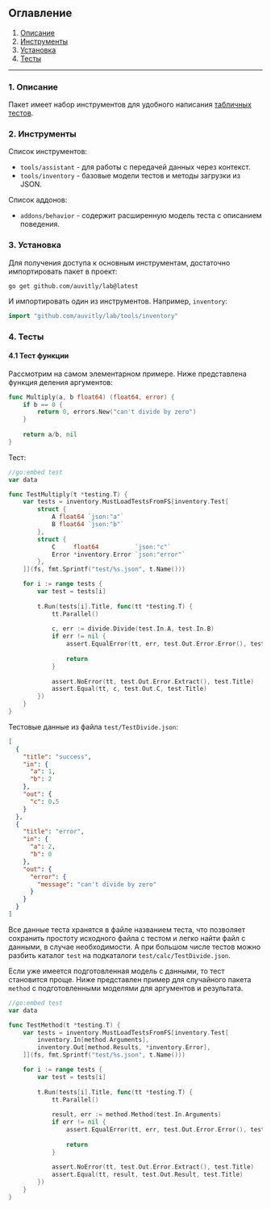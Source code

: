 ## Оглавление
1. [Описание](#desc)
2. [Инструменты](#tools)
3. [Установка](#install)
4. [Тесты](#tests)

---

<a name="desc"></a>
### 1. Описание

Пакет имеет набор инструментов для удобного написания [табличных тестов](https://en.wikipedia.org/wiki/Data-driven_testing). 

<a name="tools"></a>
### 2. Инструменты

Список инструментов:
* `tools/assistant` - для работы с передачей данных через контекст.
* `tools/inventory` - базовые модели тестов и методы загрузки из JSON.

Список аддонов:
* `addons/behavior` - содержит расширенную модель теста с описанием поведения.

<a name="install"></a>
### 3. Установка
Для получения доступа к основным инструментам, достаточно импортировать пакет в проект:
```
go get github.com/auvitly/lab@latest
```

И импортировать один из инструментов. Например, `inventory`:

```go
import "github.com/auvitly/lab/tools/inventory"
```

<a name="tests"></a>
### 4. Тесты

#### 4.1 Тест функции
Рассмотрим на самом элементарном примере. Ниже представлена функция деления аргументов:
```go
func Multiply(a, b float64) (float64, error) {
	if b == 0 {
		return 0, errors.New("сan't divide by zero")
	}
	
	return a/b, nil
}
```

Тест:
```go
//go:embed test
var data 

func TestMultiply(t *testing.T) {
    var tests = inventory.MustLoadTestsFromFS[inventory.Test[
        struct {
            A float64 `json:"a"`
            B float64 `json:"b"`
        },
        struct {
            C     float64          `json:"c"`
            Error *inventory.Error `json:"error"`
        },
    ]](fs, fmt.Sprintf("test/%s.json", t.Name()))

    for i := range tests {
        var test = tests[i]
        
        t.Run(tests[i].Title, func(tt *testing.T) {
            tt.Parallel()
            
            c, err := divide.Divide(test.In.A, test.In.B)
            if err != nil {
                assert.EqualError(tt, err, test.Out.Error.Error(), test.Title)
            
                return
            }
            
            assert.NoError(tt, test.Out.Error.Extract(), test.Title)
            assert.Equal(tt, c, test.Out.C, test.Title)
        })
    }	
}
```

Тестовые данные из файла `test/TestDivide.json`:
```json
[
  {
    "title": "success",
    "in": {
      "a": 1,
      "b": 2
    },
    "out": {
      "c": 0.5
    }
  },
  {
    "title": "error",
    "in": {
      "a": 2,
      "b": 0
    },
    "out": {
      "error": {
        "message": "сan't divide by zero"
      }
    }
  }
]
```

Все данные теста хранятся в файле названием теста, что позволяет сохранить простоту исходного файла 
с тестом и легко найти файл с данными, в случае необходимости. А при большом числе тестов можно разбить каталог `test` на подкаталоги `test/calc/TestDivide.json`.

Если уже имеется подготовленная модель с данными, то тест становится проще. 
Ниже представлен пример для случайного пакета `method` с подготовленными моделями для аргументов и результата.
```go
//go:embed test
var data 

func TestMethod(t *testing.T) {
    var tests = inventory.MustLoadTestsFromFS[inventory.Test[
        inventory.In[method.Arguments],
        inventory.Out[method.Results, *inventory.Error],
    ]](fs, fmt.Sprintf("test/%s.json", t.Name()))

    for i := range tests {
        var test = tests[i]
        
        t.Run(tests[i].Title, func(tt *testing.T) {
            tt.Parallel()
            
            result, err := method.Method(test.In.Arguments)
            if err != nil {
                assert.EqualError(tt, err, test.Out.Error.Error(), test.Title)
            
                return
            }
            
            assert.NoError(tt, test.Out.Error.Extract(), test.Title)
            assert.Equal(tt, result, test.Out.Result, test.Title)
        })
    }	
}
```
<!-- #### 4.2 Тест сущности -->
